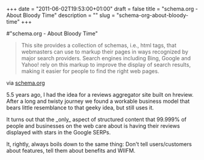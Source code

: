 +++
date = "2011-06-02T19:53:00+01:00"
draft = false
title = "schema.org - About Bloody Time"
description = ""
slug = "schema-org-about-bloody-time"
+++

#"schema.org - About Bloody Time"


 <div class="posterous_bookmarklet_entry">
 <blockquote class="posterous_medium_quote">This site provides a collection of schemas, i.e., html tags, that
 webmasters can use to markup their pages in ways recognized by major 
 search providers. Search engines including Bing, Google and Yahoo!
 rely on this markup to improve the display of search results, 
 making it easier for people to find the right web pages.</blockquote>

<div class="posterous_quote_citation">via <a href="http://schema.org/">schema.org</a></div>
 <p>5.5 years ago, I had the idea for a reviews aggregator site built on hreview. After a long and twisty journey we found a workable business model that bears little resemblance to that geeky idea, but still uses it.
</p><p>It turns out that the _only_ aspect of structured content that 99.999% of people and businesses on the web care about is having their reviews displayed with stars in the Google SERPs.
</p><p>It, rightly, always boils down to the same thing: Don't tell users/customers about features, tell them about benefits and WIIFM.</p></div>
 